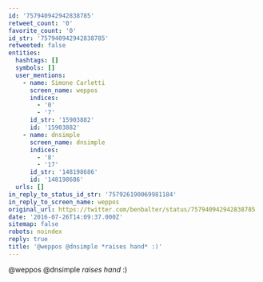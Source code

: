 ```yaml
---
id: '757940942942838785'
retweet_count: '0'
favorite_count: '0'
id_str: '757940942942838785'
retweeted: false
entities:
  hashtags: []
  symbols: []
  user_mentions:
    - name: Simone Carletti
      screen_name: weppos
      indices:
        - '0'
        - '7'
      id_str: '15903882'
      id: '15903882'
    - name: dnsimple
      screen_name: dnsimple
      indices:
        - '8'
        - '17'
      id_str: '148198686'
      id: '148198686'
  urls: []
in_reply_to_status_id_str: '757926190069981184'
in_reply_to_screen_name: weppos
original_url: https://twitter.com/benbalter/status/757940942942838785
date: '2016-07-26T14:09:37.000Z'
sitemap: false
robots: noindex
reply: true
title: '@weppos @dnsimple *raises hand* :)'
---
```


@weppos @dnsimple *raises hand* :)